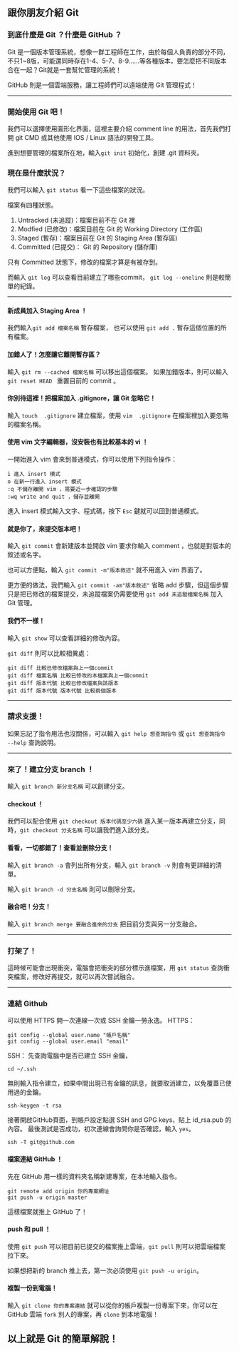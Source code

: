 ## 跟你朋友介紹 Git
### 到底什麼是 Git ？什麼是 GitHub ？
Git 是一個版本管理系統，想像一群工程師在工作，由於每個人負責的部分不同，不只1~8版，可能還同時存在1-4、5-7、8-9......等各種版本，要怎麼把不同版本合在一起？Git就是一套幫忙管理的系統！

GitHub 則是一個雲端服務，讓工程師們可以遠端使用 Git 管理程式！

---
### 開始使用 Git 吧！
我們可以選擇使用圖形化界面，這裡主要介紹 comment line 的用法，首先我們打開 git CMD 或其他使用 IOS / Linux 語法的開發工具。

進到想要管理的檔案所在地，輸入`git init` 初始化，創建 .git 資料夾。

### 現在是什麼狀況？
我們可以輸入 `git status` 看一下這些檔案的狀況。

檔案有四種狀態。
1. Untracked (未追蹤)：檔案目前不在 Git 裡
2. Modfied (已修改)：檔案目前在 Git 的 Working Directory (工作區)
3. Staged (暫存)：檔案目前在 Git 的 Staging Area (暫存區)
4. Committed (已提交)： Git 的 Repository (儲存庫)

只有 Committed 狀態下，修改的檔案才算是有被存到。

而輸入 `git log` 可以查看目前建立了哪些commit， `git log --oneline` 則是較簡單的紀錄。

---
#### 新成員加入 Staging Area ！
我們輸入`git add 檔案名稱` 暫存檔案， 也可以使用 `git add .` 暫存這個位置的所有檔案。

#### 加錯人了！怎麼讓它離開暫存區？
輸入 `git rm --cached 檔案名稱` 可以移出這個檔案。
如果加錯版本，則可以輸入 `git reset HEAD ` 重置目前的 commit 。

#### 你別待這裡！把檔案加入 .gitignore，讓 Git 忽略它！
輸入 `touch  .gitignore` 建立檔案，使用 `vim  .gitignore` 在檔案裡加入要忽略的檔案名稱。

#### 使用 vim 文字編輯器，沒安裝也有比較基本的 vi ！
一開始進入 vim 會來到普通模式，你可以使用下列指令操作：
```
i 進入 insert 模式
o 在新一行進入 insert 模式
:q 不儲存離開 vim ，需要近一步確認的步驟
:wq write and quit ，儲存並離開
```
進入 insert 模式輸入文字、程式碼，按下 `Esc` 鍵就可以回到普通模式。

#### 就是你了，來提交版本吧！
輸入 `git commit` 會新建版本並開啟 vim 要求你輸入 comment ，也就是對版本的敘述或名字。

也可以方便點，輸入 `git commit -m"版本敘述"` 就不用進入 vim 界面了。

更方便的做法，我們輸入 `git commit -am"版本敘述"` 省略 add 步驟，但這個步驟只是把已修改的檔案提交，未追蹤檔案仍需要使用 `git add 未追蹤檔案名稱` 加入 Git 管理。

#### 我們不一樣！
輸入 `git show` 可以查看詳細的修改內容。

`git diff` 則可以比較相異處：
```cli
git diff 比較已修改檔案與上一個commit
git diff 檔案名稱 比較已修改的本檔案與上一個commit
git diff 版本代號 比較已修改檔案與該版本
git diff 版本代號 版本代號 比較兩個版本
```
---
### 請求支援！
如果忘記了指令用法也沒關係，可以輸入 `git help 想查詢指令` 或 `git 想查詢指令 --help` 查詢說明。

---

### 來了！建立分支 branch ！
輸入 `git branch 新分支名稱` 可以創建分支。

#### checkout ！
我們可以配合使用 `git checkout 版本代碼至少六碼` 進入某一版本再建立分支，同時，`git checkout 分支名稱` 可以讓我們進入該分支。

#### 看看，一切都錯了！查看並刪除分支！
輸入 `git branch -a` 會列出所有分支，輸入 `git branch -v` 則會有更詳細的清單。

輸入 `git branch -d 分支名稱` 則可以刪除分支。

#### 融合吧！分支！
輸入 `git branch merge 要融合進來的分支` 把目前分支與另一分支融合。

---
### 打架了！
這時候可能會出現衝突，電腦會把衝突的部分標示進檔案，用 `git status` 查詢衝突檔案，修改好再提交，就可以再次嘗試融合。

---
### 連結 Github
可以使用 HTTPS 開一次連線一次或 SSH 金鑰一勞永逸。
HTTPS：
```cli
git config --global user.name "帳戶名稱"
git config --global user.email "email"
```
SSH：
先查詢電腦中是否已建立 SSH 金鑰，
```cli
cd ~/.ssh
```
無則輸入指令建立，如果中間出現已有金鑰的訊息，就要取消建立，以免覆蓋已使用過的金鑰。
```cli
ssh-keygen -t rsa
```
接著開啟GitHub頁面，到帳戶設定點選 SSH and GPG keys，貼上 id_rsa.pub 的內容。
最後測試是否成功，初次連線會詢問你是否確認，輸入 `yes`。
```cli
ssh -T git@github.com
```

#### 檔案連結 GitHub ！
先在 GitHub 用一樣的資料夾名稱新建專案，在本地輸入指令。
```cli
git remote add origin 你的專案網址
git push -u origin master
```
這樣檔案就推上 GitHub 了！

#### push 和 pull ！
使用 `git push` 可以把目前已提交的檔案推上雲端，`git pull` 則可以把雲端檔案拉下來。

如果想把新的 branch 推上去，第一次必須使用 `git push -u origin`。

#### 複製一份到電腦！
輸入 `git clone 你的專案連結` 就可以從你的帳戶複製一份專案下來，你可以在 GitHub 雲端 `fork` 別人的專案，再 `clone` 到本地電腦！

## 以上就是 Git 的簡單解說！
